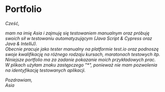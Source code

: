 # Portfolio
<h6>Cześć,

mam na imię Asia i zajmuję się testowaniem manualnym oraz próbuję swoich sił w testowaniu automatyzującym (Java Script & Cypress oraz Java & IntelliJ). </br>
Obecnie pracuje jako tester manualny na platformie test.io oraz podnoszę swoje kwalifikację na różnego rodzaju kursach, maratonach testowych itp.</br>
Niniejsze portfolio ma za zadanie pokazanie moich przykładowych prac.  </br>
W plikach użyłam znaku zastępczego "*", ponieważ nie mam pozwolenia na identyfikację testowanych aplikacji.</br>

Pozdrawiam, </br>
Asia</h6>

